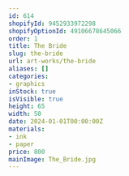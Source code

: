 ```yaml
---
id: 614
shopifyId: 9452933972298
shopifyOptionId: 49106678645066
order: 1
title: The Bride
slug: the-bride
url: art-works/the-bride
aliases: []
categories:
- graphics
inStock: true
isVisible: true
height: 65
width: 50
date: 2024-01-01T00:00:00Z
materials:
- ink
- paper
price: 800
mainImage: The_Bride.jpg
---
```

